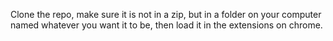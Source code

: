 Clone the repo, make sure it is not in a zip, but in a folder on your computer named whatever you want it to be, then load it in the extensions on chrome.
